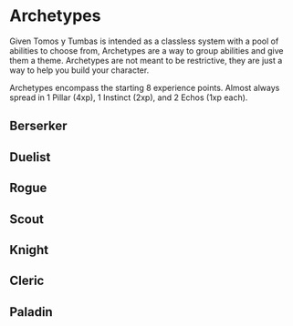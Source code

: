 # Archetypes

Given Tomos y Tumbas is intended as a classless system with a pool of abilities to choose from, Archetypes are a way to group abilities and give them a theme. Archetypes are not meant to be restrictive, they are just a way to help you build your character.

Archetypes encompass the starting 8 experience points. Almost always spread in 1 Pillar (4xp), 1 Instinct (2xp), and 2 Echos (1xp each).

## Berserker

## Duelist

## Rogue

## Scout

## Knight

## Cleric

## Paladin
